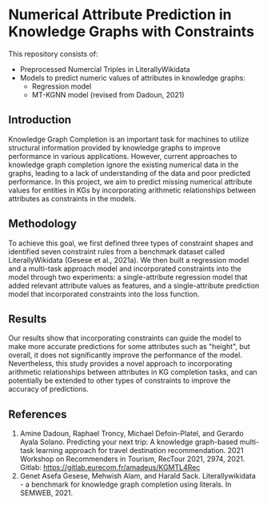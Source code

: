 Numerical Attribute Prediction in Knowledge Graphs with Constraints
== 
This repository consists of:
* Preprocessed Numercial Triples in LiterallyWikidata
* Models to predict numeric values of attributes in knowledge graphs:
  * Regression model
  * MT-KGNN model (revised from Dadoun, 2021)

Introduction
--
Knowledge Graph Completion is an important task for machines to utilize structural information provided by knowledge graphs to improve performance in various applications. However, current approaches to knowledge graph completion ignore the existing numerical data in the graphs, leading to a lack of understanding of the data and poor predicted performance. In this project, we aim to predict missing numerical attribute values for entities in KGs by incorporating arithmetic relationships between attributes as constraints in the models.

Methodology
--
To achieve this goal, we first defined three types of constraint shapes and identified seven constraint rules from a benchmark dataset called LiterallyWikidata (Gesese et al., 2021a). We then built a regression model and a multi-task approach model and incorporated constraints into the model through two experiments: a single-attribute regression model that added relevant attribute values as features, and a single-attribute prediction model that incorporated constraints into the loss function.

Results
--
Our results show that incorporating constraints can guide the model to make more accurate predictions for some attributes such as "height", but overall, it does not significantly improve the performance of the model. Nevertheless, this study provides a novel approach to incorporating arithmetic relationships between attributes in KG completion tasks, and can potentially be extended to other types of constraints to improve the accuracy of predictions.

References
--
1. Amine Dadoun, Raphael Troncy, Michael Defoin-Platel, and Gerardo Ayala Solano.
Predicting your next trip: A knowledge graph-based multi-task learning approach
for travel destination recommendation. 2021 Workshop on Recommenders in
Tourism, RecTour 2021, 2974, 2021. Gitlab: https://gitlab.eurecom.fr/amadeus/KGMTL4Rec
2. Genet Asefa Gesese, Mehwish Alam, and Harald Sack. Literallywikidata - a benchmark
for knowledge graph completion using literals. In SEMWEB, 2021.
